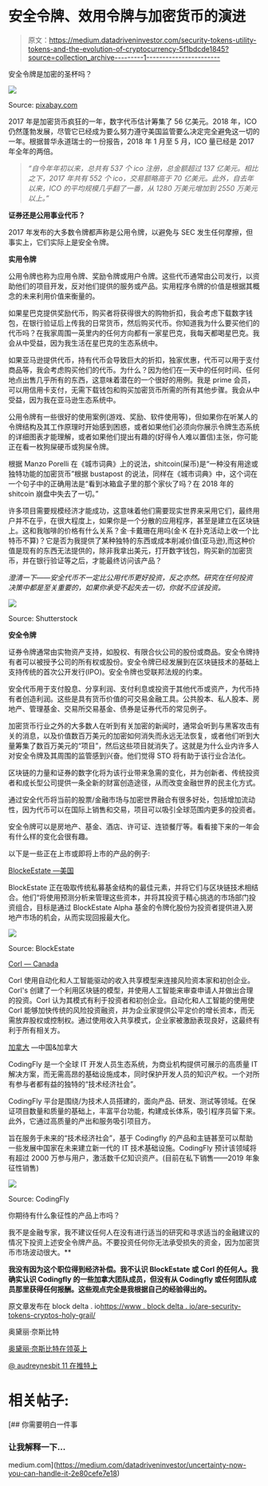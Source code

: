 # 安全令牌、效用令牌与加密货币的演进

> 原文：<https://medium.datadriveninvestor.com/security-tokens-utility-tokens-and-the-evolution-of-cryptocurrency-5f1bdcde1845?source=collection_archive---------1----------------------->

安全令牌是加密的圣杯吗？

![](img/f39692fdd3171c784656e2d09b2395ff.png)

Source: [pixabay.com](https://pixabay.com/en/morning-bless-sunrise-religion-2243465/)

2017 年是加密货币疯狂的一年，数字代币估计筹集了 56 亿美元。2018 年，ICO 仍然蓬勃发展，尽管它已经成为要么努力遵守美国监管要么决定完全避免这一切的一年。根据普华永道瑞士的一份报告，2018 年 1 月至 5 月，ICO 量已经是 2017 年全年的两倍。

> *“自今年年初以来，总共有 537 个 ico 注册，总金额超过 137 亿美元。相比之下，2017 年共有 552 个 ico，交易额略高于 70 亿美元。此外，自去年以来，ICO 的平均规模几乎翻了一番，从 1280 万美元增加到 2550 万美元以上。”*

**证券还是公用事业代币？**

2017 年发布的大多数令牌都声称是公用令牌，以避免与 SEC 发生任何摩擦，但事实上，它们实际上是安全令牌。

**实用令牌**

公用令牌也称为应用令牌、奖励令牌或用户令牌。这些代币通常由公司发行，以资助他们的项目开发，反对他们提供的服务或产品。实用程序令牌的价值是根据其概念的未来利用价值来衡量的。

如果星巴克提供奖励代币，购买者将获得很大的购物折扣，我会考虑下载数字钱包，在银行验证后上传我的日常货币，然后购买代币。你知道我为什么要买他们的代币吗？在我家周围一英里内的任何方向都有一家星巴克，我每天都喝星巴克。我会从中受益，因为我生活在星巴克的生态系统中。

如果亚马逊提供代币，持有代币会导致巨大的折扣，独家优惠，代币可以用于支付商品等，我会考虑购买他们的代币。为什么？因为他们在一天中的任何时间、任何地点出售几乎所有的东西，这意味着潜在的一个很好的用例。我是 prime 会员，可以用信用卡支付，无需下载钱包和购买加密货币所需的所有其他步骤。我会从中受益，因为我在亚马逊生态系统中。

公用令牌有一些很好的使用案例(游戏、奖励、软件使用等)，但如果你在听某人的令牌结构及其工作原理时开始感到困惑，或者如果他们必须向你展示令牌生态系统的详细图表才能理解，或者如果他们提出有趣的(好得令人难以置信)主张，你可能正在看一枚狗屎硬币或狗屎令牌。

根据 Manzo Porelli 在《城市词典》上的说法，shitcoin(屎币)是“一种没有用途或独特功能的加密货币”根据 bustapost 的说法，同样在《城市词典》中，这个词在一个句子中的正确用法是“看到冰箱盒子里的那个家伙了吗？在 2018 年的 shitcoin 崩盘中失去了一切。”

许多项目需要规模经济才能成功，这意味着他们需要现实世界来采用它们，最终用户并不在乎，在很大程度上，如果你是一个分散的应用程序，甚至是建立在区块链上。这和我咖啡的价格有什么关系？金·卡戴珊在用吗(金·K 在扑克活动上收一个比特币不算)？它是否为我提供了某种独特的东西或成本削减价值(亚马逊),而这种价值是现有的东西无法提供的，除非我拿出美元，打开数字钱包，购买新的加密货币，并在银行验证等之后，才能最终访问该产品？

*澄清一下——安全代币不一定比公用代币更好投资，反之亦然。研究在任何投资决策中都是至关重要的，如果你承受不起失去一切，你就不应该投资。*

![](img/f268dabb53fe3076302d8fe0be4be512.png)

Source: Shutterstock

**安全令牌**

证券令牌通常由实物资产支持，如股权、有限合伙公司的股份或商品。安全令牌持有者可以被授予公司的所有权或股份。安全令牌已经发展到在区块链技术的基础上支持传统的首次公开发行(IPO)。安全令牌也受联邦法规的约束。

安全代币用于支付股息、分享利润、支付利息或投资于其他代币或资产，为代币持有者创造利润。这些是具有货币价值的可交易金融工具。公共股本、私人股本、房地产、管理基金、交易所交易基金、债券是证券代币的常见例子。

加密货币行业之外的大多数人在听到有关加密的新闻时，通常会听到与黑客攻击有关的消息，以及价值数百万美元的加密如何消失而永远无法恢复，或者他们听到大量筹集了数百万美元的“项目”，然后这些项目就消失了。这就是为什么业内许多人对安全令牌及其周围的监管感到兴奋。他们觉得 STO 将有助于该行业合法化。

区块链的力量和证券的数字化将为该行业带来急需的变化，并为创新者、传统投资者和成长型公司提供一条全新的财富创造途径，从而改变金融世界的民主化方式。

通过安全代币将当前的股票/金融市场与加密世界融合有很多好处，包括增加流动性，因为代币可以在国际上销售和交易，项目可以吸引全球范围内更多的投资者。

安全令牌可以是房地产、基金、酒店、许可证、连锁餐厅等。看看接下来的一年会有什么样的变化会很有趣。

以下是一些正在上市或即将上市的产品的例子:

[BlockeEstate —美国](https://blockestate.com/)

BlockEstate 正在吸取传统私募基金结构的最佳元素，并将它们与区块链技术相结合。他们“将使用预测分析来管理这些资本，并将其投资于精心挑选的市场部门投资组合，目标是通过 BlockEstate Alpha 基金的令牌化股份为投资者提供进入房地产市场的机会，从而实现回报最大化。

![](img/74fe2d20f3b1b6ff7afaf8b2956f4da0.png)

Source: BlockEstate

[Corl — Canada](https://corl.io/)

Corl 使用自动化和人工智能驱动的收入共享模型来连接风险资本家和初创企业。Corl's 创建了一个利用区块链的模型，并使用人工智能来审查申请人并做出合理的投资。Corl 认为其模式有利于投资者和初创企业。自动化和人工智能的使用使 Corl 能够加快传统的风险投资融资，并为企业家提供公平定价的增长资本，而无需放弃股权或控制权。通过使用收入共享模式，企业家被激励表现良好，这最终有利于所有相关方。

[加拿大](http://www.codingfly.com/) —中国&加拿大

CodingFly 是一个全球 IT 开发人员生态系统，为商业机构提供可展示的高质量 IT 解决方案，而无需高昂的基础设施成本，同时保护开发人员的知识产权。一个对所有参与者都有益的独特的“技术经济社会”。

CodingFly 平台是围绕/为技术人员搭建的，面向产品、研发、测试等领域。在保证项目数量和质量的基础上，丰富平台功能，构建成长体系，吸引程序员留下来。此外，它通过高质量的产出和服务吸引项目方。

旨在服务于未来的“技术经济社会”，基于 Codingfly 的产品和主链甚至可以帮助一些发展中国家在未来建立新一代的 IT 技术基础设施。CodingFly 预计该领域将有超过 2000 万参与用户，激活数千亿知识资产。(目前在私下销售——2019 年象征性销售)

![](img/07261b9c0b52f07d0037ba094e34db76.png)

Source: CodingFly

你期待有什么象征性的产品上市吗？

我不是金融专家，我不建议任何人在没有进行适当的研究和寻求适当的金融建议的情况下投资上述安全令牌产品。不要投资任何你无法承受损失的资金，因为加密货币市场波动很大。**

**我没有因为这个职位得到经济补偿。我不认识 BlockEstate 或 Corl 的任何人。我确实认识 Codingfly 的一些加拿大团队成员，但没有从 Codingfly 或任何团队成员那里获得任何报酬。这些观点完全是我根据自己的经验得出的。**

原文章发布在 block delta . io[https://www . block delta . io/are-security-tokens-cryptos-holy-grail/](https://www.blockdelta.io/are-security-tokens-cryptos-holy-grail/)

奥黛丽·奈斯比特

[奥黛丽·奈斯比特在领英上](https://www.linkedin.com/in/audrey-nesbitt-0388a52a/)

[@ audreynesbit 11 在推特上](https://twitter.com/AudreyNesbitt11)

# **相关帖子:**

[](https://medium.com/datadriveninvestor/uncertainty-now-you-can-handle-it-2e80cefe7e18) [## 你需要明白一件事

### 让我解释一下…

medium.com](https://medium.com/datadriveninvestor/uncertainty-now-you-can-handle-it-2e80cefe7e18)